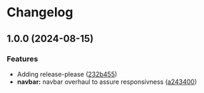 # Changelog

## 1.0.0 (2024-08-15)


### Features

* Adding release-please ([232b455](https://github.com/liamwazherealso/erics48/commit/232b45593e4f17de3dbc96d3f6e8a1c150d8a1fa))
* **navbar:** navbar overhaul to assure responsivness ([a243400](https://github.com/liamwazherealso/erics48/commit/a243400f16035ee62194ce053770b4d8a9d83a3c))
